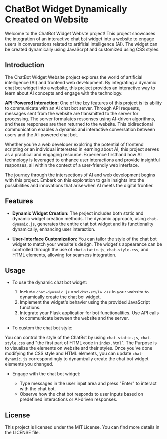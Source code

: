 # ChatBot Widget Dynamically Created on Website

Welcome to the ChatBot Widget Website project! This project showcases the integration of an interactive chat bot widget into a website to engage users in conversations related to artificial intelligence (AI). The widget can be created dynamically using JavaScript and customized using CSS styles.

## Introduction

The ChatBot Widget Website project explores the world of artificial intelligence (AI) and frontend web development. By integrating a dynamic chat bot widget into a website, this project provides an interactive way to learn about AI concepts and engage with the technology.

**API-Powered Interaction:** One of the key features of this project is its ability to communicate with an AI chat bot server. Through API requests, messages sent from the website are transmitted to the server for processing. The server formulates responses using AI-driven algorithms, and these responses are then returned to the website. This bidirectional communication enables a dynamic and interactive conversation between users and the AI-powered chat bot.

Whether you're a web developer exploring the potential of frontend scripting or an individual interested in learning about AI, this project serves as a practical and engaging resource. Experience firsthand how AI technology is leveraged to enhance user interactions and provide insightful responses, all within the context of a user-friendly web interface.

The journey through the intersections of AI and web development begins with this project. Embark on this exploration to gain insights into the possibilities and innovations that arise when AI meets the digital frontier.

## Features

- **Dynamic Widget Creation:** The project includes both static and dynamic widget creation methods. The dynamic approach, using `chat-dynamic.js`, generates the entire chat bot widget and its functionality dynamically, enhancing user interaction.

- **User-Interface Customization:** You can tailor the style of the chat bot widget to match your website's design. The widget's appearance can be controlled through the use of `chat-static.js`, `chat-style.css`, and HTML elements, allowing for seamless integration.


## Usage

- To use the dynamic chat bot widget:

  1. Include `chat-dynamic.js` and `chat-style.css` in your website to dynamically create the chat bot widget.
  2. Implement the widget's behavior using the provided JavaScript functions.
  3. Integrate your Flask application for bot functionalities. Use API calls to communicate between the website and the server.

- To custom the chat bot style: 

You can control the style of the ChatBot by using `chat-static.js`, `chat-style.css` and "the first part of HTML code in `index.html`". The Purpose is to visualize the elements on website and their styles. Once you've done modifying the CSS style and HTML elements, you can update `chat-dynamic.js` correspondingly to dynamically create the chat bot widget elements you changed.


- Engage with the chat bot widget:

  - Type messages in the user input area and press "Enter" to interact with the chat bot.
  - Observe how the chat bot responds to user inputs based on predefined interactions or AI-driven responses.

## License

This project is licensed under the MIT License. You can find more details in the LICENSE file.

